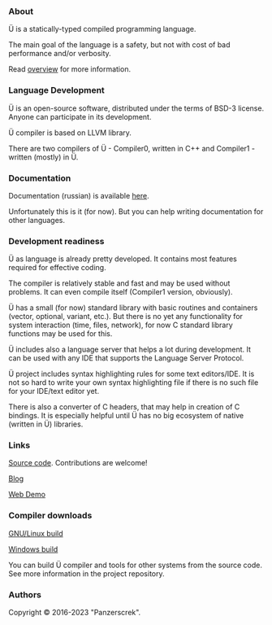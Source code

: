 ### About

Ü is a statically-typed compiled programming language.

The main goal of the language is a safety, but not with cost of bad performance and/or verbosity.

Read [overview](/overview.md) for more information.


### Language Development

Ü is an open-source software, distributed under the terms of BSD-3 license.
Anyone can participate in its development.

Ü compiler is based on LLVM library.

There are two compilers of Ü - Compiler0, written in C++ and Compiler1 - written (mostly) in Ü.


### Documentation

Documentation (russian) is available [here](/docs/ru/contents.html).

Unfortunately this is it (for now).
But you can help writing documentation for other languages.


###  Development readiness

Ü as language is already pretty developed.
It contains most features required for effective coding.

The compiler is relatively stable and fast and may be used without problems.
It can even compile itself (Compiler1 version, obviously).

Ü has a small (for now) standard library with basic routines and containers (vector, optional, variant, etc.).
But there is no yet any functionality for system interaction (time, files, network), for now C standard library functions may be used for this.

Ü includes also a language server that helps a lot during development.
It can be used with any IDE that supports the Language Server Protocol.

Ü project includes syntax highlighting rules for some text editors/IDE.
It is not so hard to write your own syntax highlighting file if there is no such file for your IDE/text editor yet.

There is also a converter of C headers, that may help in creation of C bindings.
It is especially helpful until Ü has no big ecosystem of native (written in Ü) libraries.


### Links

[Source code](https://github.com/Panzerschrek/U-00DC-Sprache).
Contributions are welcome!

[Blog](/blog.md)

[Web Demo](/web_demo.md)


### Compiler downloads

[GNU/Linux build](https://panzerschrek.github.io/U-00DC-Sprache-site/compiler_gnu_linux.zip)

[Windows build](https://panzerschrek.github.io/U-00DC-Sprache-site/compiler_windows.zip)

You can build Ü compiler and tools for other systems from the source code.
See more information in the project repository.


### Authors

Copyright © 2016-2023 "Panzerscrek".
